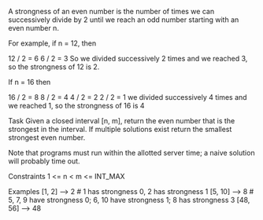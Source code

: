 A strongness of an even number is the number of times we can successively divide by 2 until we reach an odd number starting with an even number n.

For example, if n = 12, then

12 / 2 = 6
6 / 2 = 3
So we divided successively 2 times and we reached 3, so the strongness of 12 is 2.

If n = 16 then

16 / 2 = 8
8 / 2 = 4
4 / 2 = 2
2 / 2 = 1
we divided successively 4 times and we reached 1, so the strongness of 16 is 4

Task
Given a closed interval [n, m], return the even number that is the strongest in the interval. If multiple solutions exist return the smallest strongest even number.

Note that programs must run within the allotted server time; a naive solution will probably time out.

Constraints
1 <= n < m <= INT_MAX

Examples
[1, 2]    -->   2  # 1 has strongness 0, 2 has strongness 1
[5, 10]   -->   8  # 5, 7, 9 have strongness 0; 6, 10 have strongness 1; 8 has strongness 3
[48, 56]  -->  48